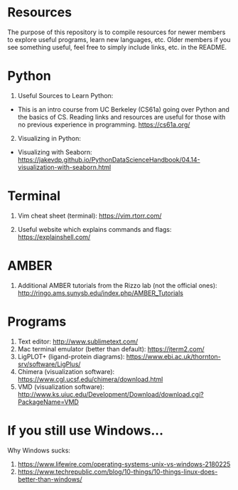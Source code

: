 # Resources
The purpose of this repository is to compile resources for newer members to explore useful programs, learn new languages, etc. Older members if you see something useful, feel free to simply include links, etc. in the README.

# Python
1. Useful Sources to Learn Python:
  - This is an intro course from UC Berkeley (CS61a) going over Python and the basics of CS. Reading links and resources are      useful for those with no previous experience in programming. https://cs61a.org/ 

2. Visualizing in Python:
  - Visualizing with Seaborn: https://jakevdp.github.io/PythonDataScienceHandbook/04.14-visualization-with-seaborn.html 

# Terminal
1. Vim cheat sheet (terminal):
https://vim.rtorr.com/ 

2. Useful website which explains commands and flags:
https://explainshell.com/

# AMBER
1. Additional AMBER tutorials from the Rizzo lab (not the official ones): 
http://ringo.ams.sunysb.edu/index.php/AMBER_Tutorials

# Programs
1. Text editor: http://www.sublimetext.com/
2. Mac terminal emulator (better than default): https://iterm2.com/
3. LigPLOT+ (ligand-protein diagrams): https://www.ebi.ac.uk/thornton-srv/software/LigPlus/ 
4. Chimera (visualization software): https://www.cgl.ucsf.edu/chimera/download.html
5. VMD (visualization software): http://www.ks.uiuc.edu/Development/Download/download.cgi?PackageName=VMD

# If you still use Windows...

Why Windows sucks: 
1. https://www.lifewire.com/operating-systems-unix-vs-windows-2180225 
2. https://www.techrepublic.com/blog/10-things/10-things-linux-does-better-than-windows/
